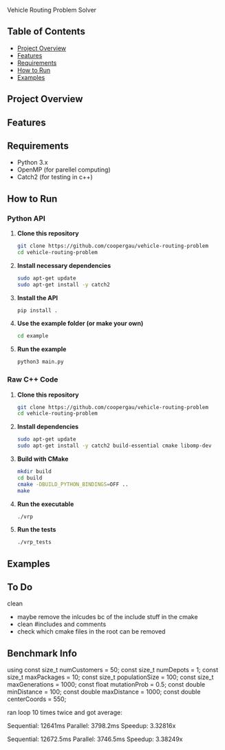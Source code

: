 Vehicle Routing Problem Solver

## Table of Contents
- [Project Overview](#project-overview)
- [Features](#features)
- [Requirements](#requirements)
- [How to Run](#how-to-run)
- [Examples](#examples)

## Project Overview


## Features


## Requirements

- Python 3.x  
- OpenMP (for parellel computing)
- Catch2 (for testing in c++)

## How to Run

### Python API

1. **Clone this repository**
    ```bash
    git clone https://github.com/coopergau/vehicle-routing-problem
    cd vehicle-routing-problem
    ```

1. **Install necessary dependencies**
    ```bash
    sudo apt-get update
    sudo apt-get install -y catch2
    ```

2. **Install the API**
    ```bash
    pip install .
    ```

3. **Use the example folder (or make your own)**
    ```bash
    cd example
    ```

4. **Run the example**
    ```bash
    python3 main.py
    ```

### Raw C++ Code

1. **Clone this repository**
    ```bash
    git clone https://github.com/coopergau/vehicle-routing-problem
    cd vehicle-routing-problem
    ```

2. **Install dependencies**
    ```bash
    sudo apt-get update
    sudo apt-get install -y catch2 build-essential cmake libomp-dev
    ```

3. **Build with CMake**
    ```bash
    mkdir build
    cd build
    cmake -DBUILD_PYTHON_BINDINGS=OFF ..
    make
    ```

4. **Run the executable**
    ```bash
    ./vrp
    ```

5. **Run the tests**
    ```bash
    ./vrp_tests
    ```

## Examples



## To Do
clean
 - maybe remove the inlcudes bc of the include stuff in the cmake
 - clean #includes and comments
 - check which cmake files in the root can be removed
 
 ## Benchmark Info
 using 
const size_t numCustomers = 50;
const size_t numDepots = 1;
const size_t maxPackages = 10;
const size_t populationSize = 100;
const size_t maxGenerations = 1000;
const float mutationProb = 0.5;
const double minDistance = 100;
const double maxDistance = 1000;
const double centerCoords = 550;

ran loop 10 times twice and got average:

Sequential: 12641ms
Parallel: 3798.2ms
Speedup: 3.32816x

Sequential: 12672.5ms
Parallel: 3746.5ms
Speedup: 3.38249x